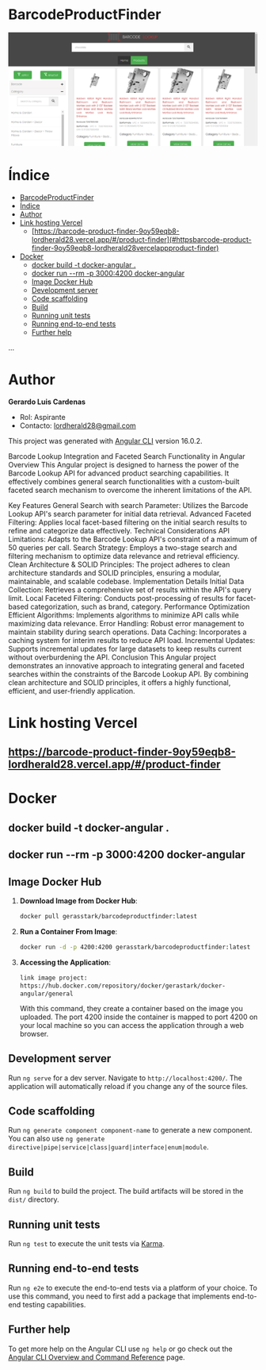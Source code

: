 

# BarcodeProductFinder

![Alt text](LOGO.png)

# Índice

- [BarcodeProductFinder](#barcodeproductfinder)
- [Índice](#índice)
- [Author](#author)
- [Link hosting Vercel](#link-hosting-vercel)
  - [https://barcode-product-finder-9oy59eqb8-lordherald28.vercel.app/#/product-finder](#httpsbarcode-product-finder-9oy59eqb8-lordherald28vercelappproduct-finder)
- [Docker](#docker)
  - [docker build -t docker-angular .](#docker-build--t-docker-angular-)
  - [docker run --rm -p 3000:4200 docker-angular](#docker-run---rm--p-30004200-docker-angular)
  - [Image Docker Hub](#image-docker-hub)
  - [Development server](#development-server)
  - [Code scaffolding](#code-scaffolding)
  - [Build](#build)
  - [Running unit tests](#running-unit-tests)
  - [Running end-to-end tests](#running-end-to-end-tests)
  - [Further help](#further-help)

...

# Author

**Gerardo Luis Cardenas**

- Rol: Aspirante
- Contacto: [lordherald28@gmail.com](mailto:lordherald28@gmail.com)

This project was generated with [Angular CLI](https://github.com/angular/angular-cli) version 16.0.2.

Barcode Lookup Integration and Faceted Search Functionality in Angular
Overview
This Angular project is designed to harness the power of the Barcode Lookup API for advanced product searching capabilities. It effectively combines general search functionalities with a custom-built faceted search mechanism to overcome the inherent limitations of the API.

Key Features
General Search with search Parameter: Utilizes the Barcode Lookup API's search parameter for initial data retrieval.
Advanced Faceted Filtering: Applies local facet-based filtering on the initial search results to refine and categorize data effectively.
Technical Considerations
API Limitations: Adapts to the Barcode Lookup API's constraint of a maximum of 50 queries per call.
Search Strategy: Employs a two-stage search and filtering mechanism to optimize data relevance and retrieval efficiency.
Clean Architecture & SOLID Principles: The project adheres to clean architecture standards and SOLID principles, ensuring a modular, maintainable, and scalable codebase.
Implementation Details
Initial Data Collection: Retrieves a comprehensive set of results within the API's query limit.
Local Faceted Filtering: Conducts post-processing of results for facet-based categorization, such as brand, category.
Performance Optimization
Efficient Algorithms: Implements algorithms to minimize API calls while maximizing data relevance.
Error Handling: Robust error management to maintain stability during search operations.
Data Caching: Incorporates a caching system for interim results to reduce API load.
Incremental Updates: Supports incremental updates for large datasets to keep results current without overburdening the API.
Conclusion
This Angular project demonstrates an innovative approach to integrating general and faceted searches within the constraints of the Barcode Lookup API. By combining clean architecture and SOLID principles, it offers a highly functional, efficient, and user-friendly application.

# Link hosting Vercel

## https://barcode-product-finder-9oy59eqb8-lordherald28.vercel.app/#/product-finder

# Docker

## docker build -t docker-angular .
## docker run --rm -p 3000:4200 docker-angular

## Image Docker Hub

1. **Download Image from Docker Hub**:

   ```bash
   docker pull gerasstark/barcodeproductfinder:latest
   ```

2. **Run a Container From Image**:

   ```bash
   docker run -d -p 4200:4200 gerasstark/barcodeproductfinder:latest
   ```

3. **Accessing the Application**:
   
    ```
    link image project: https://hub.docker.com/repository/docker/gerastark/docker-angular/general
    ```
    With this command, they create a container based on the image you uploaded. The port 4200 inside 
    the container is mapped to port 4200 on your local machine so you can access the application through a web browser.  

## Development server

Run `ng serve` for a dev server. Navigate to `http://localhost:4200/`. The application will automatically reload if you change any of the source files.

## Code scaffolding

Run `ng generate component component-name` to generate a new component. You can also use `ng generate directive|pipe|service|class|guard|interface|enum|module`.

## Build

Run `ng build` to build the project. The build artifacts will be stored in the `dist/` directory.

## Running unit tests

Run `ng test` to execute the unit tests via [Karma](https://karma-runner.github.io).

## Running end-to-end tests

Run `ng e2e` to execute the end-to-end tests via a platform of your choice. To use this command, you need to first add a package that implements end-to-end testing capabilities.

## Further help

To get more help on the Angular CLI use `ng help` or go check out the [Angular CLI Overview and Command Reference](https://angular.io/cli) page.
